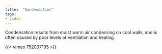 ```yaml
---
title:  "Condensation"
tags:
- video
---
```


Condensation results from moist warm air condensing on cool walls, and is often caused by poor levels of ventilation and heating.

{{< vimeo 752037195 >}}
